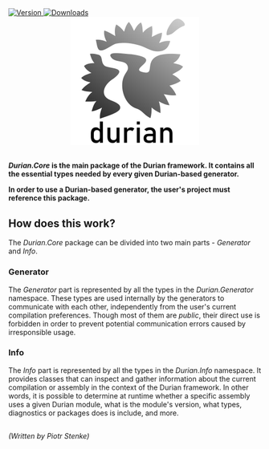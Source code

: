 <div align="left">
    <a href="https://www.nuget.org/packages/Durian.Core">
        <img src="https://img.shields.io/nuget/v/Durian.Core?color=seagreen&style=flat-square" alt="Version"/>
    </a>
    <a href="https://www.nuget.org/packages/Durian.Core">
        <img src="https://img.shields.io/nuget/dt/Durian.Core?color=blue&style=flat-square" alt="Downloads"/>
    </a> <br />
</div>

<div align="center">
        <img src="../../img/icons/Durian-256.png" alt="Durian logo"/>
</div>

##

***Durian.Core* is the main package of the Durian framework. It contains all the essential types needed by every given Durian-based generator.**

**In order to use a Durian-based generator, the user's project must reference this package.**

## How does this work?

The *Durian.Core* package can be divided into two main parts - *Generator* and *Info*.

### Generator
 
The *Generator* part is represented by all the types in the *Durian.Generator* namespace. These types are used internally by the generators to communicate with each other, independently from the user's current compilation preferences. Though most of them are *public*, their direct use is forbidden in order to prevent potential communication errors caused by irresponsible usage.

### Info

The *Info* part is represented by all the types in the *Durian.Info* namespace. It provides classes that can inspect and gather information about the current compilation or assembly in the context of the Durian framework. In other words, it is possible to determine at runtime whether a specific assembly uses a given Durian module, what is the module's version, what types, diagnostics or packages does is include, and more.

##

*\(Written by Piotr Stenke\)*